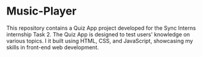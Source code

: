 # Music-Player
This repository contains a Quiz App project developed for the Sync Interns internship Task 2. The Quiz App is designed to test users' knowledge on various topics. I it built using HTML, CSS, and JavaScript, showcasing my skills in front-end web development.
